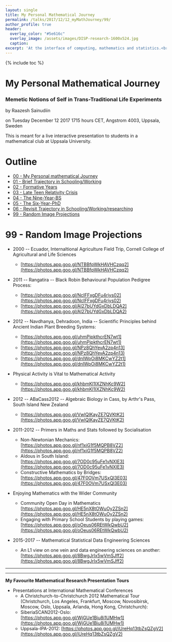 ```yaml
---
layout: single
title: My Personal Mathematical Journey
permalink: /talks/2017/12/12_myMathJourney/99/
author_profile: true
header:
  overlay_color: "#5e616c"
  overlay_image: /assets/images/DISP-research-1600x524.jpg
  caption: 
excerpt: 'At the interface of computing, mathematics and statistics.<br /><br /><br />'
---
```

{% include toc %}

# My Personal Mathematical Journey
### Memetic Notions of Self in Trans-Traditional Life Experiments

by Raazesh Sainudiin 

on Tuesday December 12 2017 1715 hours CET, Angstrom 4003, Uppsala, Sweden

This is meant for a live interactive presentation to students in a mathematical club at Uppsala University.


# Outline

* [00 - My Personal mathematical Journey](/talks/2017/12/12_myMathJourney/)
* [01 - Brief Trajectory in Schooling/Working](/talks/2017/12/12_myMathJourney/01/)
* [02 - Formative Years](/talks/2017/12/12_myMathJourney/02/)
* [03 - Late Teen Relativity Crisis](/talks/2017/12/12_myMathJourney/03/)
* [04 - The Nine-Year-BS](/talks/2017/12/12_myMathJourney/04/)
* [05 - The Six-Year-PhD](/talks/2017/12/12_myMathJourney/05/)
* [06 - Revisit Trajectory in Schooling/Working/researching](/talks/2017/12/12_myMathJourney/01/)
* [99 - Random Image Projections](/talks/2017/12/12_myMathJourney/99/)


# 99 - Random Image Projections

* 2000 -- Ecuador, Internaltional Agriculture Field Trip, Cornell College of Agricultural and Life Sciences 
  * [https://photos.app.goo.gl/NTBBfpWkHAVHCzqq2](https://photos.app.goo.gl/NTBBfpWkHAVHCzqq2)

* 2011 -- Rangatira -- Black Robin Behavioural Population Pedigree Process: 
  * [https://photos.app.goo.gl/NclFFxgDFu4riys02](https://photos.app.goo.gl/NclFFxgDFu4riys02)
  * [https://photos.app.goo.gl/AI27bUYdGxDbLDQA2](https://photos.app.goo.gl/AI27bUYdGxDbLDQA2)

* 2012 -- Navdhanya, Dehradoon, India -- Scientific Principles behind Ancient Indian Plant Breeding Systems: 
  * [https://photos.app.goo.gl/uhmPjpkthcrEN7wt1](https://photos.app.goo.gl/uhmPjpkthcrEN7wt1)
  * [https://photos.app.goo.gl/NPz8QhYevA2zp4n13](https://photos.app.goo.gl/NPz8QhYevA2zp4n13)
  * [https://photos.app.goo.gl/dnIWpOi8MKCwYZ2t1](https://photos.app.goo.gl/dnIWpOi8MKCwYZ2t1)

* Physical Activity is Vital to Mathematical Activity
  * [https://photos.app.goo.gl/khbmKl1IXZNhKc9W2](https://photos.app.goo.gl/khbmKl1IXZNhKc9W2)

* 2012 -- ABaCass2012 -- Algebraic Biology in Cass, by Arthr's Pass, South Island New Zealand
  * [https://photos.app.goo.gl/VwlQIKayZE7QVKtK2](https://photos.app.goo.gl/VwlQIKayZE7QVKtK2)

* 2011-2012 -- Primers in Maths and Stats followed by Socialisation
  * Non-Newtonian Mechanics: [https://photos.app.goo.gl/nf1xiG1f5MQPB8VZ2](https://photos.app.goo.gl/nf1xiG1f5MQPB8VZ2)
  * Aldous in South Island: [https://photos.app.goo.gl/7OD0c95uFe1vNXIE3](https://photos.app.goo.gl/7OD0c95uFe1vNXIE3)
  * Constructive Mathematics by Bridges: [https://photos.app.goo.gl/47F0OVm7USxQl3E03](https://photos.app.goo.gl/47F0OVm7USxQl3E03)

* Enjoying Mathematics with the Wider Community
  * Community Open Day in Mathematics [https://photos.app.goo.gl/HE5nX8tOWuOy2ZSn2](https://photos.app.goo.gl/HE5nX8tOWuOy2ZSn2)
  * Engaging with Primary School Students by playing games: [https://photos.app.goo.gl/oOeus06REtWkQwbU2](https://photos.app.goo.gl/oOeus06REtWkQwbU2)

* 2015-2017 -- Mathematical Statistical Data Engineering Sciences 
  * An L1 view on one vein and data engineering sciences on another: [https://photos.app.goo.gl/8BwgJrIx5wVmSJff2](https://photos.app.goo.gl/8BwgJrIx5wVmSJff2)

---
---

**My Favourite Mathematical Research Presentation Tours**

* Presentations at International Mathematical Conferences 
  * A Christchurch-to-Christchurch 2012 Mathematical Tour (Christchurch, Los Angeles, Frankfurt, Moscow, Novosibirsk, Moscow, Oslo, Uppsala, Arlanda, Hong Kong, Christchurch):
  * SiberiaSCAN2012-Oslo: [https://photos.app.goo.gl/WjGUe1Biu8i1UMHw1](https://photos.app.goo.gl/WjGUe1Biu8i1UMHw1)
  * Uppsala-IPA-2012: [https://photos.app.goo.gl/iUreHq13tbZsQZgV2](https://photos.app.goo.gl/iUreHq13tbZsQZgV2)


